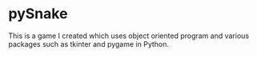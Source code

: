# pySnake

This is a game I created which uses object oriented program and various packages such as tkinter and pygame in Python.
